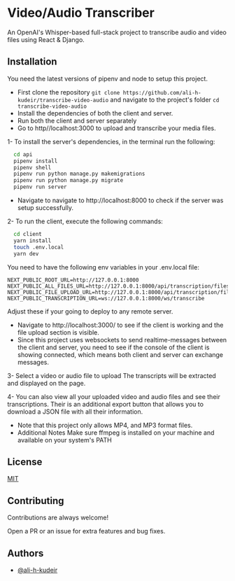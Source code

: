 
# Video/Audio Transcriber

An OpenAI's Whisper-based full-stack project to transcribe audio and video files using React & Django.


## Installation

You need the latest versions of pipenv and node to setup this project.

- First clone the repository `git clone https://github.com/ali-h-kudeir/transcribe-video-audio` and navigate to the project's folder
`cd transcribe-video-audio`
- Install the dependencies of both the client and server.
- Run both the client and server separately
- Go to http//localhost:3000 to upload and transcribe your media files.


1- To install the server's dependencies, in the terminal run the following:

```bash
  cd api
  pipenv install
  pipenv shell 
  pipenv run python manage.py makemigrations
  pipenv run python manage.py migrate
  pipenv run server
```
- Navigate to navigate to http://localhost:8000 to check if the server was setup successfully.

2- To run the client, execute the following commands:

```bash
  cd client
  yarn install
  touch .env.local
  yarn dev
```

You need to have the following env variables in your .env.local file:
```
NEXT_PUBLIC_ROOT_URL=http://127.0.0.1:8000
NEXT_PUBLIC_ALL_FILES_URL=http://127.0.0.1:8000/api/transcription/files/
NEXT_PUBLIC_FILE_UPLOAD_URL=http://127.0.0.1:8000/api/transcription/files/
NEXT_PUBLIC_TRANSCRIPTION_URL=ws://127.0.0.1:8000/ws/transcribe
```

Adjust these if your going to deploy to any remote server.

- Navigate to http://localhost:3000/ to see if the client is working and the file upload section is visible.
- Since this project uses websockets to send realtime-messages between the client and server, you need to see if the console of the client is showing connected, which means both client and server can exchange messages.


3- Select a video or audio file to upload The transcripts will be extracted and displayed on the page.

4- You can also view all your uploaded video and audio files and see their transcriptions. Their is an additional export button that allows you to download a JSON file with all their information.

- Note that this project only allows MP4, and MP3 format files. 
- Additional Notes Make sure ffmpeg is installed on your machine and available on your system's PATH

## License

[MIT](https://choosealicense.com/licenses/mit/)


## Contributing

Contributions are always welcome!

Open a PR or an issue for extra features and bug fixes.

## Authors

- [@ali-h-kudeir](https://www.github.com/ali-h-kudeir)

